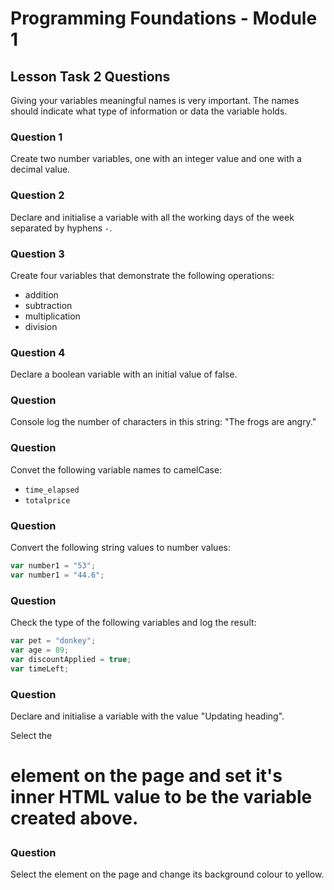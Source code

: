 # Programming Foundations - Module 1

## Lesson Task 2 Questions

Giving your variables meaningful names is very important. The names should indicate what type of information or data the variable holds.

### Question 1

Create two number variables, one with an integer value and one with a decimal value.

### Question 2

Declare and initialise a variable with all the working days of the week separated by hyphens `-`.

### Question 3

Create four variables that demonstrate the following operations:

-   addition
-   subtraction
-   multiplication
-   division

### Question 4

Declare a boolean variable with an initial value of false.

### Question

Console log the number of characters in this string: "The frogs are angry."

### Question

Convet the following variable names to camelCase:

-   `time_elapsed`
-   `totalprice`

### Question

Convert the following string values to number values:

```js
var number1 = "53";
var number1 = "44.6";
```

### Question

Check the type of the following variables and log the result:

```js
var pet = "donkey";
var age = 89;
var discountApplied = true;
var timeLeft;
```

### Question

Declare and initialise a variable with the value "Updating heading".

Select the <h1> element on the page and set it's inner HTML value to be the variable created above.

### Question

Select the <body> element on the page and change its background colour to yellow.
